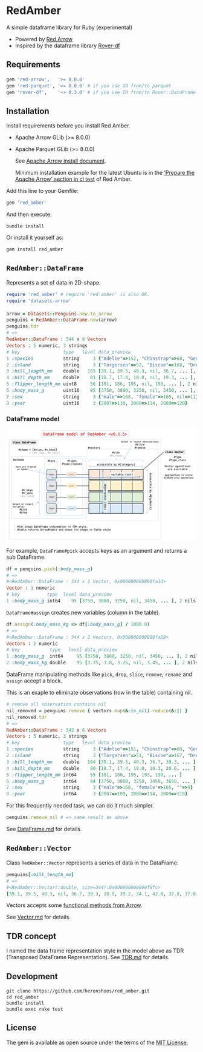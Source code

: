 # RedAmber

A simple dataframe library for Ruby (experimental)

- Powered by [Red Arrow](https://github.com/apache/arrow/tree/master/ruby/red-arrow)
- Inspired by the dataframe library [Rover-df](https://github.com/ankane/rover)

## Requirements

```ruby
gem 'red-arrow',   '>= 8.0.0'
gem 'red-parquet', '>= 8.0.0' # if you use IO from/to parquet
gem 'rover-df',    '~> 0.3.0' # if you use IO from/to Rover::DataFrame
```

## Installation

Install requirements before you install Red Amber.

- Apache Arrow GLib (>= 8.0.0)
- Apache Parquet GLib (>= 8.0.0)

  See [Apache Arrow install document](https://arrow.apache.org/install/).
  
  Minimum installation example for the latest Ubuntu is in the ['Prepare the Apache Arrow' section in ci test](https://github.com/heronshoes/red_amber/blob/master/.github/workflows/test.yml) of Red Amber.

Add this line to your Gemfile:

```ruby
gem 'red_amber'
```

And then execute:

```shell
bundle install
```

Or install it yourself as:

```shell
gem install red_amber
```

## `RedAmber::DataFrame`

Represents a set of data in 2D-shape.

```ruby
require 'red_amber' # require 'red-amber' is also OK.
require 'datasets-arrow'

arrow = Datasets::Penguins.new.to_arrow
penguins = RedAmber::DataFrame.new(arrow)
penguins.tdr
# =>
RedAmber::DataFrame : 344 x 8 Vectors
Vectors : 5 numeric, 3 strings
# key                type   level data_preview
1 :species           string     3 {"Adelie"=>152, "Chinstrap"=>68, "Gentoo"=>124}
2 :island            string     3 {"Torgersen"=>52, "Biscoe"=>168, "Dream"=>124}
3 :bill_length_mm    double   165 [39.1, 39.5, 40.3, nil, 36.7, ... ], 2 nils
4 :bill_depth_mm     double    81 [18.7, 17.4, 18.0, nil, 19.3, ... ], 2 nils
5 :flipper_length_mm uint8     56 [181, 186, 195, nil, 193, ... ], 2 nils
6 :body_mass_g       uint16    95 [3750, 3800, 3250, nil, 3450, ... ], 2 nils
7 :sex               string     3 {"male"=>168, "female"=>165, nil=>11}
8 :year              uint16     3 {2007=>110, 2008=>114, 2009=>120}
```

### DataFrame model
![dataframe model of RedAmber](doc/image/dataframe_model.png)

For example, `DataFrame#pick` accepts keys as an argument and returns a sub DataFrame.

```ruby
df = penguins.pick(:body_mass_g)
# =>
#<RedAmber::DataFrame : 344 x 1 Vector, 0x000000000000fa14>
Vector : 1 numeric
# key          type  level data_preview
1 :body_mass_g int64    95 [3750, 3800, 3250, nil, 3450, ... ], 2 nils
```

`DataFrame#assign` creates new variables (column in the table).

```ruby
df.assign(:body_mass_kg => df[:body_mass_g] / 1000.0)
# =>
#<RedAmber::DataFrame : 344 x 2 Vectors, 0x000000000000fa28>
Vectors : 2 numeric
# key           type   level data_preview
1 :body_mass_g  int64     95 [3750, 3800, 3250, nil, 3450, ... ], 2 nils
2 :body_mass_kg double    95 [3.75, 3.8, 3.25, nil, 3.45, ... ], 2 nils
```

DataFrame manipulating methods like `pick`, `drop`, `slice`, `remove`, `rename` and `assign` accept a block.

This is an exaple to eliminate observations (row in the table) containing nil.

```ruby
# remove all observation contains nil
nil_removed = penguins.remove { vectors.map(&:is_nil).reduce(&:|) }
nil_removed.tdr
# =>
RedAmber::DataFrame : 342 x 8 Vectors
Vectors : 5 numeric, 3 strings
# key                type   level data_preview
1 :species           string     3 {"Adelie"=>151, "Chinstrap"=>68, "Gentoo"=>123}
2 :island            string     3 {"Torgersen"=>51, "Biscoe"=>167, "Dream"=>124}
3 :bill_length_mm    double   164 [39.1, 39.5, 40.3, 36.7, 39.3, ... ]
4 :bill_depth_mm     double    80 [18.7, 17.4, 18.0, 19.3, 20.6, ... ]
5 :flipper_length_mm int64     55 [181, 186, 195, 193, 190, ... ]
6 :body_mass_g       int64     94 [3750, 3800, 3250, 3450, 3650, ... ]
7 :sex               string     3 {"male"=>168, "female"=>165, ""=>9}
8 :year              int64      3 {2007=>109, 2008=>114, 2009=>119}
```

For this frequently needed task, we can do it much simpler.

```ruby
penguins.remove_nil # => same result as above
```

See [DataFrame.md](doc/DataFrame.md) for details.


## `RedAmber::Vector`

Class `RedAmber::Vector` represents a series of data in the DataFrame.

```ruby
penguins[:bill_length_mm]
# =>
#<RedAmber::Vector(:double, size=344):0x000000000000f8fc>
[39.1, 39.5, 40.3, nil, 36.7, 39.3, 38.9, 39.2, 34.1, 42.0, 37.8, 37.8, 41.1, ... ]
```

Vectors accepts some [functional methods from Arrow](https://arrow.apache.org/docs/cpp/compute.html).

See [Vector.md](doc/Vector.md) for details.

## TDR concept

I named the data frame representation style in the model above as TDR (Transposed DataFrame Representation). See [TDR.md](doc/tdr.md) for details.

## Development

```shell
git clone https://github.com/heronshoes/red_amber.git
cd red_amber
bundle install
bundle exec rake test
```

## License

The gem is available as open source under the terms of the [MIT License](https://opensource.org/licenses/MIT).
